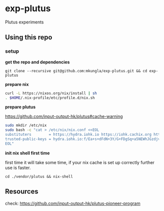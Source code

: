 # exp-plutus

Plutus experiments

## Using this repo

### setup

**get the repo and dependencies**

`git clone --recursive git@github.com:mkungla/exp-plutus.git && cd exp-plutus`

**prepare nix**

```bash
curl -L https://nixos.org/nix/install | sh
. $HOME/.nix-profile/etc/profile.d/nix.sh
```

**prepare plutus**

https://github.com/input-output-hk/plutus#cache-warning

```bash
sudo mkdir /etc/nix
sudo bash -c "cat > /etc/nix/nix.conf <<EOL
substituters        = https://hydra.iohk.io https://iohk.cachix.org https://cache.nixos.org/
trusted-public-keys = hydra.iohk.io:f/Ea+s+dFdN+3Y/G+FDgSq+a5NEWhJGzdjvKNGv0/EQ= iohk.cachix.org-1:DpRUyj7h7V830dp/i6Nti+NEO2/nhblbov/8MW7Rqoo= cache.nixos.org-1:6NCHdD59X431o0gWypbMrAURkbJ16ZPMQFGspcDShjY=
EOL"
```

**init nix shell first time**

first time it will take some time, if your nix cache is set up correctly further use is faster.

```
cd ./vendor/plutus && nix-shell
```


## Resources

check: https://github.com/input-output-hk/plutus-pioneer-program
